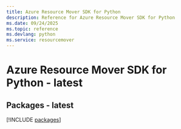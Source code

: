 ```yaml
---
title: Azure Resource Mover SDK for Python
description: Reference for Azure Resource Mover SDK for Python
ms.date: 09/24/2025
ms.topic: reference
ms.devlang: python
ms.service: resourcemover
---
```

# Azure Resource Mover SDK for Python - latest
## Packages - latest
[!INCLUDE [packages](resource-mover-index.md)]